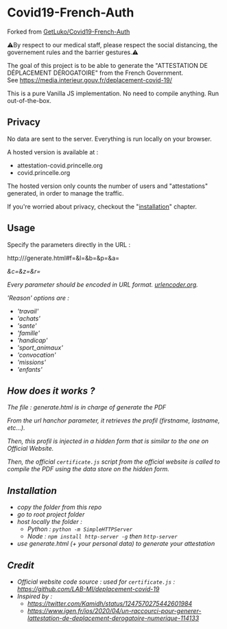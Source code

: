 # Covid19-French-Auth

Forked from [GetLuko/Covid19-French-Auth](https://github.com/GetLuko/Covid19-French-Auth)

⚠️By respect to our medical staff, please respect the social distancing, the governement rules and the barrier gestures.⚠️

The goal of this project is to be able to generate the "ATTESTATION DE DÉPLACEMENT DÉROGATOIRE" from the French Government.  
See https://media.interieur.gouv.fr/deplacement-covid-19/

This is a pure Vanilla JS implementation. No need to compile anything. Run out-of-the-box.

## Privacy

No data are sent to the server. Everything is run locally on your browser.

A hosted version is available at : 
- attestation-covid.princelle.org
- covid.princelle.org

The hosted version only counts the number of users and "attestations" generated, in order to manage the traffic.

If you're worried about privacy, checkout the "[installation](#installation)" chapter.

## Usage

Specify the parameters directly in the URL : 

http://<server>/generate.html#f=<firstname>&l=<lastname>&b=<birthdate>&p=<birthplace>&a=<address>&c=<city>&z=<zipcode>&r=<reason>

Every parameter should be encoded in URL format. [urlencoder.org](https://www.urlencoder.org/).

'Reason' options are :
- 'travail'
- 'achats'
- 'sante'
- 'famille'
- 'handicap'
- 'sport_animaux'
- 'convocation'
- 'missions'
- 'enfants'

## How does it works ?

The file : generate.html is in charge of generate the PDF  

From the url hanchor parameter, it retrieves the profil (firstname, lastname, etc...). 

Then, this profil is injected in a hidden form that is similar to the one on Official Website.

Then, the official `certificate.js` script from the official website is called to compile the PDF using the data store on the hidden form.  

## Installation

 * copy the folder from this repo
 * go to root project folder
 * host locally the folder : 
   * Python : `python -m SimpleHTTPServer`
   * Node : `npm install http-server -g`  then `http-server`
 * use generate.html (+ your personal data) to generate your attestation 

## Credit

 * Official website code source : used for `certificate.js` : https://github.com/LAB-MI/deplacement-covid-19
 * Inspired by : 
    * https://twitter.com/Kamidh/status/1247570275442601984
    *  https://www.igen.fr/ios/2020/04/un-raccourci-pour-generer-lattestation-de-deplacement-derogatoire-numerique-114133

